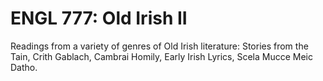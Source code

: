# ENGL 777: Old Irish II

Readings from a variety of genres of Old Irish literature: Stories from the Tain, Crith Gablach, Cambrai Homily, Early Irish Lyrics, Scela Mucce Meic Datho.